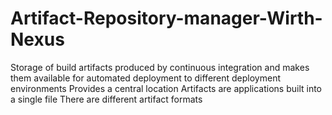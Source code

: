 # Artifact-Repository-manager-Wirth-Nexus
Storage of build artifacts produced by continuous integration and makes them available for automated deployment to different deployment environments Provides a central location Artifacts are applications built into a single file There are different artifact formats
